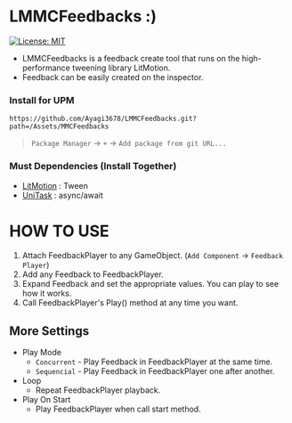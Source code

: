 # LMMCFeedbacks :)
[![License: MIT](https://img.shields.io/badge/License-MIT-green.svg)](https://opensource.org/licenses/MIT)
- LMMCFeedbacks is a feedback create tool that runs on the high-performance tweening library LitMotion.
- Feedback can be easily created on the inspector.
### Install for UPM
```
https://github.com/Ayagi3678/LMMCFeedbacks.git?path=/Assets/MMCFeedbacks
```

> `Package Manager` -> `+` -> `Add package from git URL...`

### Must Dependencies (Install Together)
- [LitMotion](https://github.com/AnnulusGames/LitMotion)   : Tween
- [UniTask](https://github.com/Cysharp/UniTask)   : async/await

# HOW TO USE
1.  Attach FeedbackPlayer to any GameObject. (`Add Component` -> `Feedback Player`)
2.  Add any Feedback to FeedbackPlayer.
3.  Expand Feedback and set the appropriate values. You can play to see how it works.
4.  Call FeedbackPlayer's Play() method at any time you want.

## More Settings
- Play Mode
  - `Concurrent` - Play Feedback in FeedbackPlayer at the same time.
  - `Sequencial` - Play Feedback in FeedbackPlayer one after another.
- Loop
  - Repeat FeedbackPlayer playback.
- Play On Start
  - Play FeedbackPlayer when call start method.
